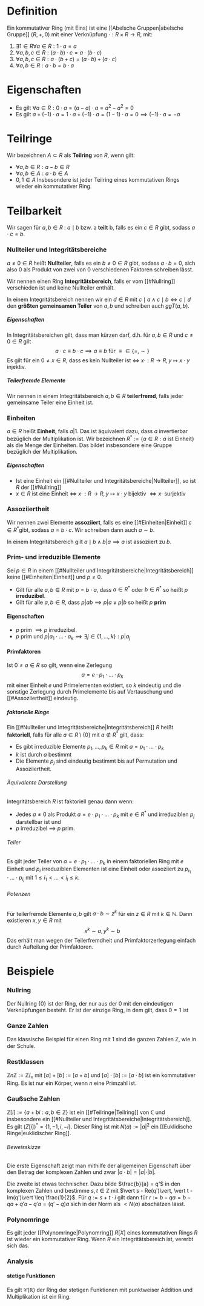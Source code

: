# Definition
Ein kommutativer Ring (mit Eins) ist eine [[Abelsche Gruppen|abelsche Gruppe]] $(R,+,0)$ mit einer Verknüpfung $\cdot:R \times R \rightarrow R$, mit:
1) $\exists 1\in R \forall a \in R : 1\cdot a = a$ 
2) $\forall a,b,c \in R: (a\cdot b)\cdot c = a \cdot (b\cdot c)$ 
3) $\forall a,b,c \in R:  a \cdot (b+c) = (a\cdot b) + (a \cdot c)$ 
4) $\forall a,b \in R: a\cdot b = b\cdot a$ 

# Eigenschaften
- Es gilt $\forall a \in R: 0 \cdot a = (a-a)\cdot a = a^{2}-a^{2}= 0$ 
- Es gilt $a + (-1)\cdot a = 1 \cdot a + (-1)\cdot a = (1-1) \cdot a = 0 \implies (-1)\cdot a = -a$  

# Teilringe
Wir bezeichnen $A \subset R$ als **Teilring** von $R$, wenn gilt:
- $\forall a,b\in R: a-b \in R$ 
- $\forall a,b \in A: a\cdot b\in A$
- $0,1 \in A$ 
Insbesondere ist jeder Teilring eines kommutativen Rings wieder ein kommutativer Ring.


# Teilbarkeit
Wir sagen für $a,b \in R$ :  $a \mid b$ bzw. a **teilt** b, falls es ein $c\in R$ gibt, sodass $a \cdot c = b$.

### Nullteiler und Integritätsbereiche
$a \neq 0 \in R$ heißt **Nullteiler**, falls es ein $b \neq 0 \in R$ gibt, sodass $a\cdot b = 0$, sich also 0 als Produkt  von zwei von 0 verschiedenen Faktoren schreiben lässt.

Wir nennen einen Ring **Integritätsbereich**, falls er vom [[#Nullring]] verschieden ist und keine Nullteiler enthält.

In einem Integritätsbereich nennen wir ein $d\in R$ mit $c\mid a \land c \mid b \iff c \mid d$ den **größten gemeinsamen Teiler** von $a,b$ und schreiben auch $ggT(a,b)$.

##### Eigenschaften
In Integritätsbereichen gilt, dass man kürzen darf, d.h. für $a,b\in R$ und $c \neq 0 \in R$ gilt $$a\cdot c \equiv b \cdot c \implies a \equiv b \text{ für } \equiv \in \{=, \sim\}$$
Es gilt für ein $0 \neq x \in R$, dass es kein Nullteiler ist $\iff$ $x\cdot : R \rightarrow R, y \mapsto x\cdot y$ injektiv.
##### Teilerfremde Elemente
Wir nennen in einem Integritätsbereich $a,b\in R$ **teilerfremd**, falls jeder gemeinsame Teiler eine Einheit ist.
### Einheiten
$a\in R$ heißt **Einheit**, falls $a \big \vert 1$. Das ist äquivalent dazu, dass $a$ invertierbar bezüglich der Multiplikation ist. Wir bezeichnen $R^{*} := \{a \in R : a \text{ ist Einheit}\}$ als die Menge der Einheiten. Das bildet insbesondere eine Gruppe bezüglich der Multiplikation.
##### Eigenschaften
- Ist eine Einheit ein [[#Nullteiler und Integritätsbereiche|Nullteiler]], so ist $R$ der [[#Nullring]] 
- $x\in R$ ist eine Einheit $\iff$ $x\cdot : R \rightarrow R, y \mapsto x\cdot y$ bijektiv $\iff x\cdot$ surjektiv

### Assoziiertheit
Wir nennen zwei Elemente **assoziiert**, falls es eine [[#Einheiten|Einheit]] $c \in R^{*}$gibt, sodass $a=b\cdot c$. Wir schreiben dann auch $a \sim b$.

In einem Integritätsbereich gilt $a \mid b \land b \big\vert a \implies a$ ist assoziiert zu $b$. 

### Prim- und irreduzible Elemente
Sei $p \in R$ in einem [[#Nullteiler und Integritätsbereiche|Integritätsbereich]] keine [[#Einheiten|Einheit]] und $p \neq 0$. 

- Gilt für alle $a,b \in R$ mit $p = b\cdot a$, dass $a\in R^{*}$ oder $b\in R^{*}$ so heißt $p$ **irreduzibel**. 
- Gilt für alle $a,b\in R$, dass $p \big\vert ab \implies p \big\vert a \lor p \big\vert b$ so heißt $p$ **prim**

#### Eigenschaften
- $p$ prim $\implies p$ irreduzibel. 
- $p$ prim und $p \big\vert a_{1} \cdot ... \cdot a_{k} \implies \exists j \in \{1,...,k\}: p \big\vert a_{j}$ 


#### Primfaktoren
Ist $0 \neq a \in R$ so gilt, wenn eine Zerlegung $$a = e \cdot p_{1}\cdot ... \cdot p_{k}$$mit einer Einheit $e$ und Primelementen existiert, so $k$ eindeutig und die sonstige Zerlegung durch Primelemente bis auf Vertauschung und [[#Assoziiertheit]] eindeutig. 

##### faktorielle Ringe
Ein [[#Nullteiler und Integritätsbereiche|Integritätsbereich]] $R$ heißt **faktoriell**, falls für alle $a \in R \setminus \{0\}$ mit $a \not \in R^{*}$ gilt, dass:
- Es gibt irreduzible Elemente $p_{1}, ..., p_{k} \in R$ mit $a=p_{1}\cdot ... \cdot p_{k}$ 
- $k$ ist durch $a$ bestimmt
- Die Elemente $p_{j}$ sind eindeutig bestimmt bis auf Permutation und Assoziiertheit.

###### Äquivalente Darstellung
Integritätsbereich $R$ ist faktoriell genau dann wenn:
- Jedes $a \neq 0$ als Produkt $a = e \cdot p_{1}\cdot ... \cdot p_{k}$ mit $e \in R^{*}$ und irreduziblen $p_{j}$ darstellbar ist und
- $p$ irreduzibel $\implies$ $p$ prim.

###### Teiler
Es gilt jeder Teiler von $a =e \cdot p_{1}\cdot ... \cdot p_{k}$ in einem faktoriellen Ring mit $e$ Einheit und $p_{i}$ irreduziblen Elementen ist eine Einheit oder assoziiert zu $p_{i_{1}}\cdot ... \cdot p_{i_{l}}$ mit $1 \leq i_{1} < ... < i_{l} \leq k$. 

###### Potenzen
Für teilerfremde Elemente $a,b$ gilt $a\cdot b \sim z^{k}$ für ein $z \in R$ mit $k \in \mathbb{N}$. Dann existieren $x,y\in R$ mit $$x^{k}\sim a, y^{k}\sim b$$Das erhält man wegen der Teilerfremdheit und Primfaktorzerlegung einfach durch Aufteilung der Primfaktoren.



# Beispiele
### Nullring
Der Nullring $\{0\}$ ist der Ring, der nur aus der 0 mit den eindeutigen Verknüpfungen besteht. Er ist der einzige Ring, in dem gilt, dass $0 = 1$ ist

### Ganze Zahlen
Das klassische Beispiel für einen Ring mit 1 sind die ganzen Zahlen $\mathbb{Z}$, wie in der Schule.

### Restklassen
 $\mathbb{Z}n\mathbb{Z} := \mathbb{Z}/_{\equiv}$   mit $[a]+[b] := [a+b]$ und $[a]\cdot [b] := [a\cdot b]$ ist ein kommutativer Ring. Es ist nur ein Körper, wenn $n$ eine Primzahl ist.
### Gaußsche Zahlen
$\mathbb{Z}[i] := \{a+b i : a,b\in \mathbb{Z}\}$ ist ein [[#Teilringe|Teilring]] von $\mathbb{C}$ und insbesondere ein [[#Nullteiler und Integritätsbereiche|Integritätsbereich]]. Es gilt $(Z[i])^{*} = \{1, -1, i, -i\}$. Dieser Ring ist mit $N(a) := \vert a \vert^2$ ein [[Euklidische Ringe|euklidischer Ring]].
###### Beweisskizze
Die erste Eigenschaft zeigt man mithilfe der allgemeinen Eigenschaft über den Betrag der komplexen Zahlen und zwar $\vert a\cdot b \vert = \vert a \vert \cdot \vert b \vert$. 

Die zweite ist etwas technischer. Dazu bilde $\frac{b}{a} = q'$ in den komplexen Zahlen und bestimme $s, t\in \mathbb{Z}$ mit $\vert s - Re(q')\vert, \vert t - Im(q')\vert \leq \frac{1}{2}$. Für $q := s + t \cdot i$ gilt dann für $r := b - qa = b-qa + q'a -q'a = (q'-q)a$ sich in der Norm als $< N(a)$ abschätzen lässt.

### Polynomringe
Es gilt jeder [[Polynomringe|Polynomring]] $R[X]$ eines kommutativen Rings $R$ ist wieder ein kommutativer Ring. Wenn $R$ ein Integritätsbereich ist, vererbt sich das.

### Analysis 
#### stetige Funktionen
Es gilt $\mathcal{C}(\mathbb{R})$ der Ring der stetigen Funktionen mit punktweiser Addition und Multiplikation ist ein Ring. 